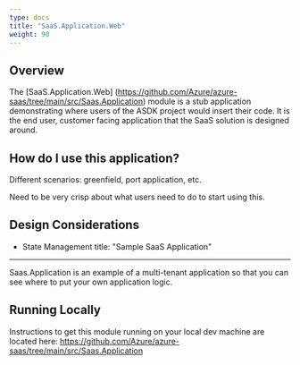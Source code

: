 ```yaml
---
type: docs
title: "SaaS.Application.Web"
weight: 90
---
```

## Overview

The [SaaS.Application.Web] (https://github.com/Azure/azure-saas/tree/main/src/Saas.Application) module is a stub application demonstrating where users of the ASDK project would insert their code. It is the end user, customer facing application that the SaaS solution is designed around.

## How do I use this application?
Different scenarios: greenfield, port application, etc.

Need to be very crisp about what users need to do to start using this. 

## Design Considerations

- State Management
title: "Sample SaaS Application"
---

Saas.Application is an example of a multi-tenant application so that you can see where to put your own application logic.

## Running Locally

Instructions to get this module running on your local dev machine are located here: 
https://github.com/Azure/azure-saas/tree/main/src/Saas.Application
